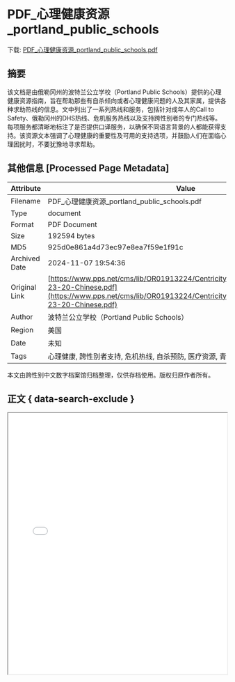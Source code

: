 # PDF_心理健康资源_portland_public_schools

<!-- tcd_download_link -->
下载: <a href="../PDF_心理健康资源_portland_public_schools.pdf" download>PDF_心理健康资源_portland_public_schools.pdf</a>
<!-- tcd_download_link_end -->

## 摘要

<!-- tcd_abstract -->
该文档是由俄勒冈州的波特兰公立学校（Portland Public Schools）提供的心理健康资源指南，旨在帮助那些有自杀倾向或者心理健康问题的人及其家属，提供各种求助热线的信息。文中列出了一系列热线和服务，包括针对成年人的Call to Safety、俄勒冈州的DHS热线、危机服务热线以及支持跨性别者的专门热线等。每项服务都清晰地标注了是否提供口译服务，以确保不同语言背景的人都能获得支持。该资源文本强调了心理健康的重要性及可用的支持选项，并鼓励人们在面临心理困扰时，不要犹豫地寻求帮助。

<!-- tcd_abstract_end -->

## 其他信息 [Processed Page Metadata]

| Attribute       | Value                                  |
|-----------------|----------------------------------------|
| Filename        | PDF_心理健康资源_portland_public_schools.pdf                             |
| Type            | document                                 |
| Format          | PDF Document                               |
| Size            | 192594 bytes                           |
| MD5             | 925d0e861a4d73ec97e8ea7f59e1f91c                                  |
| Archived Date   | 2024-11-07 19:54:36                             |
| Original Link   | [https://www.pps.net/cms/lib/OR01913224/Centricity/Domain/4/MentalHealth_03-23-20-Chinese.pdf](https://www.pps.net/cms/lib/OR01913224/Centricity/Domain/4/MentalHealth_03-23-20-Chinese.pdf)                         |
| Author          | 波特兰公立学校（Portland Public Schools）                               |
| Region          | 美国                               |
| Date            | 未知                                 |
| Tags            | 心理健康, 跨性别者支持, 危机热线, 自杀预防, 医疗资源, 青少年服务                                 |

本文由跨性别中文数字档案馆归档整理，仅供存档使用。版权归原作者所有。


## 正文 { data-search-exclude }

<!-- tcd_main_text -->
<iframe src="../PDF_心理健康资源_portland_public_schools.pdf" width="100%" height="600px">
    <p>无法显示PDF，请下载查看。</p>
</iframe>
<!-- tcd_main_text_end -->

